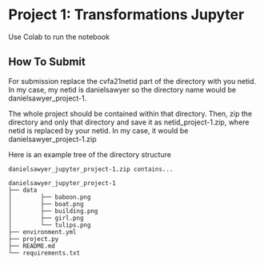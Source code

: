 # Project 1: Transformations Jupyter

Use Colab to run the notebook

## How To Submit
For submission replace the cvfa21netid part of the directory with you netid. In my case, my netid is danielsawyer so the directory name would be danielsawyer_project-1.

The whole project should be contained within that directory. Then, zip the directory and only that directory and save it as netid_project-1.zip, where netid is replaced by your netid. In my case, it would be danielsawyer_project-1.zip

Here is an example tree of the directory structure
```
danielsawyer_jupyter_project-1.zip contains...

danielsawyer_jupyter_project-1
├── data
│		 ├── baboon.png
│		 ├── boat.png
│		 ├── building.png
│		 ├── girl.png
│		 └── tulips.png
├── environment.yml
├── project.py
├── README.md
└── requirements.txt
```